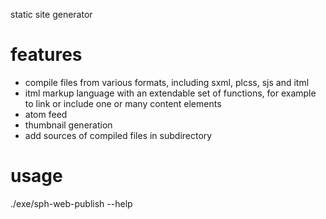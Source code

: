 static site generator

# features
* compile files from various formats, including sxml, plcss, sjs and itml
* itml markup language with an extendable set of functions, for example to link or include one or many content elements
* atom feed
* thumbnail generation
* add sources of compiled files in subdirectory

# usage
./exe/sph-web-publish --help